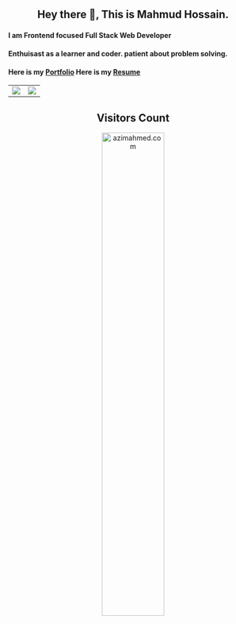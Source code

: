 ## <p align="center">Hey there 👋, This is Mahmud Hossain.</p>
#### I am Frontend focused Full Stack Web Developer  


#### Enthuisast as a learner and coder. patient about problem solving.

#### Here is my [Portfolio]()    Here is my [Resume]()

<table align="center">
  <tr>
    <td valign="top"><img src="https://github-readme-stats.vercel.app/api/top-langs/?username=MHossain28&layout=compact&show_icons=true&title_color=ffffff&icon_color=34abeb&text_color=daf7dc&bg_color=151515"/></td>
    <td valign="top"><img src="https://github-readme-stats.vercel.app/api?username=MHossain28&show_icons=true&title_color=ffffff&icon_color=34abeb&text_color=daf7dc&bg_color=151515"/></td>
  </tr>
</table>

<h2 align="center">Visitors Count</h2>
<p align="center">
  <img align="center" alt="azimahmed.com" width="50%" src="https://profile-counter.glitch.me/MHossain28/count.svg" />
</p>


